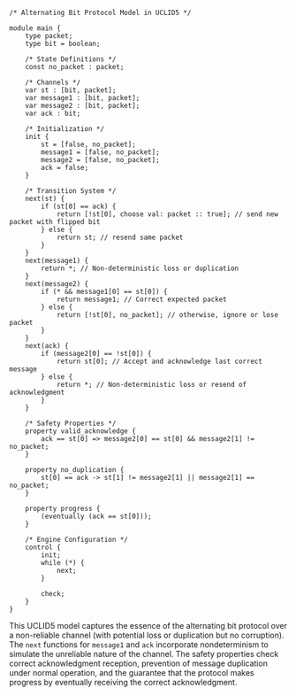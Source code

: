 ```uclid
/* Alternating Bit Protocol Model in UCLID5 */

module main {
    type packet;
    type bit = boolean;

    /* State Definitions */
    const no_packet : packet;

    /* Channels */
    var st : [bit, packet];
    var message1 : [bit, packet];
    var message2 : [bit, packet];
    var ack : bit;

    /* Initialization */
    init {
        st = [false, no_packet];
        message1 = [false, no_packet];
        message2 = [false, no_packet];
        ack = false;
    }

    /* Transition System */
    next(st) {
        if (st[0] == ack) {
            return [!st[0], choose val: packet :: true]; // send new packet with flipped bit
        } else {
            return st; // resend same packet
        }
    }
    next(message1) {
        return *; // Non-deterministic loss or duplication
    }
    next(message2) {
        if (* && message1[0] == st[0]) {
            return message1; // Correct expected packet
        } else {
            return [!st[0], no_packet]; // otherwise, ignore or lose packet
        }
    }
    next(ack) {
        if (message2[0] == !st[0]) {
            return st[0]; // Accept and acknowledge last correct message
        } else {
            return *; // Non-deterministic loss or resend of acknowledgment
        }
    }

    /* Safety Properties */
    property valid_acknowledge {
        ack == st[0] => message2[0] == st[0] && message2[1] != no_packet;
    }

    property no_duplication {
        st[0] == ack -> st[1] != message2[1] || message2[1] == no_packet;
    }

    property progress {
        (eventually (ack == st[0]));
    }

    /* Engine Configuration */
    control {
        init;
        while (*) {
            next;
        }

        check;
    }
}

```
This UCLID5 model captures the essence of the alternating bit protocol over a non-reliable channel (with potential loss or duplication but no corruption). The `next` functions for `message1` and `ack` incorporate nondeterminism to simulate the unreliable nature of the channel. The safety properties check correct acknowledgment reception, prevention of message duplication under normal operation, and the guarantee that the protocol makes progress by eventually receiving the correct acknowledgment.